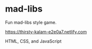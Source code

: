 # mad-libs

Fun mad-libs style game.

https://thirsty-kalam-e2e0a7.netlify.com

HTML, CSS, and JavaScript

